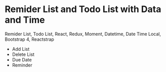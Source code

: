 # Remider List and Todo List with Data and Time
Remider List, Todo List, React, Redux, Moment, Datetime, Date Time Local, Bootstrap 4, Reactstrap

- Add List
- Delete List
- Due Date
- Reminder
